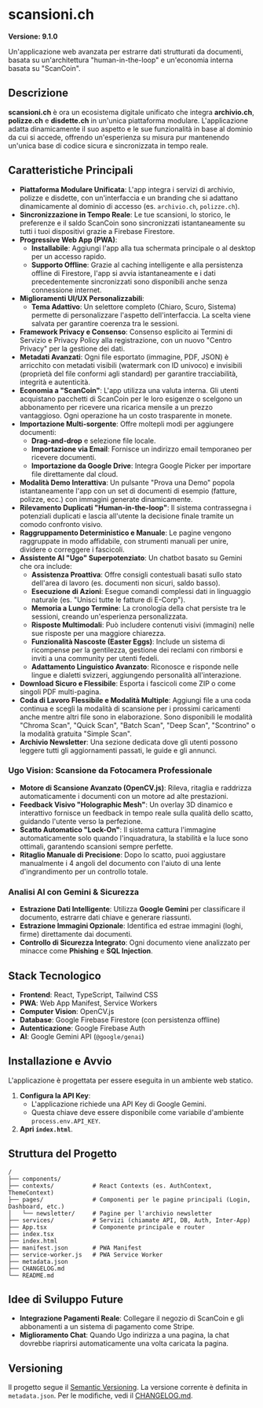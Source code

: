 # scansioni.ch

**Versione: 9.1.0**

Un'applicazione web avanzata per estrarre dati strutturati da documenti, basata su un'architettura "human-in-the-loop" e un'economia interna basata su "ScanCoin".

## Descrizione

**scansioni.ch** è ora un ecosistema digitale unificato che integra **archivio.ch**, **polizze.ch** e **disdette.ch** in un'unica piattaforma modulare. L'applicazione adatta dinamicamente il suo aspetto e le sue funzionalità in base al dominio da cui si accede, offrendo un'esperienza su misura pur mantenendo un'unica base di codice sicura e sincronizzata in tempo reale.

## Caratteristiche Principali

- **Piattaforma Modulare Unificata**: L'app integra i servizi di archivio, polizze e disdette, con un'interfaccia e un branding che si adattano dinamicamente al dominio di accesso (es. `archivio.ch`, `polizze.ch`).
- **Sincronizzazione in Tempo Reale**: Le tue scansioni, lo storico, le preferenze e il saldo ScanCoin sono sincronizzati istantaneamente su tutti i tuoi dispositivi grazie a Firebase Firestore.
- **Progressive Web App (PWA)**:
  - **Installabile**: Aggiungi l'app alla tua schermata principale o al desktop per un accesso rapido.
  - **Supporto Offline**: Grazie al caching intelligente e alla persistenza offline di Firestore, l'app si avvia istantaneamente e i dati precedentemente sincronizzati sono disponibili anche senza connessione internet.
- **Miglioramenti UI/UX Personalizzabili**:
  - **Tema Adattivo**: Un selettore completo (Chiaro, Scuro, Sistema) permette di personalizzare l'aspetto dell'interfaccia. La scelta viene salvata per garantire coerenza tra le sessioni.
- **Framework Privacy e Consenso**: Consenso esplicito ai Termini di Servizio e Privacy Policy alla registrazione, con un nuovo "Centro Privacy" per la gestione dei dati.
- **Metadati Avanzati**: Ogni file esportato (immagine, PDF, JSON) è arricchito con metadati visibili (watermark con ID univoco) e invisibili (proprietà del file conformi agli standard) per garantire tracciabilità, integrità e autenticità.
- **Economia a "ScanCoin"**: L'app utilizza una valuta interna. Gli utenti acquistano pacchetti di ScanCoin per le loro esigenze o scelgono un abbonamento per ricevere una ricarica mensile a un prezzo vantaggioso. Ogni operazione ha un costo trasparente in monete.
- **Importazione Multi-sorgente**: Offre moltepli modi per aggiungere documenti:
  - **Drag-and-drop** e selezione file locale.
  - **Importazione via Email**: Fornisce un indirizzo email temporaneo per ricevere documenti.
  - **Importazione da Google Drive**: Integra Google Picker per importare file direttamente dal cloud.
- **Modalità Demo Interattiva**: Un pulsante "Prova una Demo" popola istantaneamente l'app con un set di documenti di esempio (fatture, polizze, ecc.) con immagini generate dinamicamente.
- **Rilevamento Duplicati "Human-in-the-loop"**: Il sistema contrassegna i potenziali duplicati e lascia all'utente la decisione finale tramite un comodo confronto visivo.
- **Raggruppamento Deterministico e Manuale**: Le pagine vengono raggruppate in modo affidabile, con strumenti manuali per unire, dividere o correggere i fascicoli.
- **Assistente AI "Ugo" Superpotenziato**: Un chatbot basato su Gemini che ora include:
  - **Assistenza Proattiva**: Offre consigli contestuali basati sullo stato dell'area di lavoro (es. documenti non sicuri, saldo basso).
  - **Esecuzione di Azioni**: Esegue comandi complessi dati in linguaggio naturale (es. "Unisci tutte le fatture di E-Corp").
  - **Memoria a Lungo Termine**: La cronologia della chat persiste tra le sessioni, creando un'esperienza personalizzata.
  - **Risposte Multimodali**: Può includere contenuti visivi (immagini) nelle sue risposte per una maggiore chiarezza.
  - **Funzionalità Nascoste (Easter Eggs)**: Include un sistema di ricompense per la gentilezza, gestione dei reclami con rimborsi e inviti a una community per utenti fedeli.
  - **Adattamento Linguistico Avanzato**: Riconosce e risponde nelle lingue e dialetti svizzeri, aggiungendo personalità all'interazione.
- **Download Sicuro e Flessibile**: Esporta i fascicoli come ZIP o come singoli PDF multi-pagina.
- **Coda di Lavoro Flessibile e Modalità Multiple**: Aggiungi file a una coda continua e scegli la modalità di scansione per i prossimi caricamenti anche mentre altri file sono in elaborazione. Sono disponibili le modalità "Chroma Scan", "Quick Scan", "Batch Scan", "Deep Scan", "Scontrino" o la modalità gratuita "Simple Scan".
- **Archivio Newsletter**: Una sezione dedicata dove gli utenti possono leggere tutti gli aggiornamenti passati, le guide e gli annunci.

### Ugo Vision: Scansione da Fotocamera Professionale
- **Motore di Scansione Avanzato (OpenCV.js)**: Rileva, ritaglia e raddrizza automaticamente i documenti con un motore ad alte prestazioni.
- **Feedback Visivo "Holographic Mesh"**: Un overlay 3D dinamico e interattivo fornisce un feedback in tempo reale sulla qualità dello scatto, guidando l'utente verso la perfezione.
- **Scatto Automatico "Lock-On"**: Il sistema cattura l'immagine automaticamente solo quando l'inquadratura, la stabilità e la luce sono ottimali, garantendo scansioni sempre perfette.
- **Ritaglio Manuale di Precisione**: Dopo lo scatto, puoi aggiustare manualmente i 4 angoli del documento con l'aiuto di una lente d'ingrandimento per un controllo totale.

### Analisi AI con Gemini & Sicurezza
- **Estrazione Dati Intelligente**: Utilizza **Google Gemini** per classificare il documento, estrarre dati chiave e generare riassunti.
- **Estrazione Immagini Opzionale**: Identifica ed estrae immagini (loghi, firme) direttamente dai documenti.
- **Controllo di Sicurezza Integrato**: Ogni documento viene analizzato per minacce come **Phishing** e **SQL Injection**.

## Stack Tecnologico

- **Frontend**: React, TypeScript, Tailwind CSS
- **PWA**: Web App Manifest, Service Workers
- **Computer Vision**: OpenCV.js
- **Database**: Google Firebase Firestore (con persistenza offline)
- **Autenticazione**: Google Firebase Auth
- **AI**: Google Gemini API (`@google/genai`)

## Installazione e Avvio

L'applicazione è progettata per essere eseguita in un ambiente web statico.

1.  **Configura la API Key**:
    - L'applicazione richiede una API Key di Google Gemini.
    - Questa chiave deve essere disponibile come variabile d'ambiente `process.env.API_KEY`.
2.  **Apri `index.html`**.

## Struttura del Progetto

```
/
├── components/
├── contexts/           # React Contexts (es. AuthContext, ThemeContext)
├── pages/              # Componenti per le pagine principali (Login, Dashboard, etc.)
│   └── newsletter/     # Pagine per l'archivio newsletter
├── services/           # Servizi (chiamate API, DB, Auth, Inter-App)
├── App.tsx             # Componente principale e router
├── index.tsx
├── index.html
├── manifest.json       # PWA Manifest
├── service-worker.js   # PWA Service Worker
├── metadata.json
├── CHANGELOG.md
└── README.md
```

## Idee di Sviluppo Future

- **Integrazione Pagamenti Reale**: Collegare il negozio di ScanCoin e gli abbonamenti a un sistema di pagamento come Stripe.
- **Miglioramento Chat**: Quando Ugo indirizza a una pagina, la chat dovrebbe riaprirsi automaticamente una volta caricata la pagina.

## Versioning

Il progetto segue il [Semantic Versioning](https://semver.org/). La versione corrente è definita in `metadata.json`. Per le modifiche, vedi il [CHANGELOG.md](CHANGELOG.md).